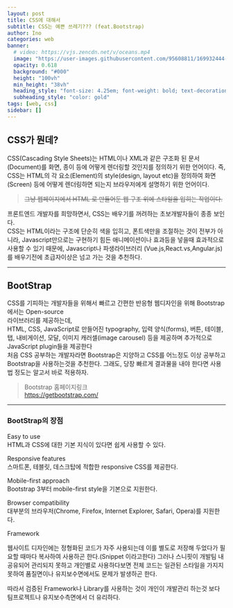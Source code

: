 ```yaml
---
layout: post
title: CSS에 대해서
subtitle: CSS는 예쁜 쓰레기??? (feat.Bootstrap)
author: Ino
categories: web
banner:
  # video: https://vjs.zencdn.net/v/oceans.mp4
  image: "https://user-images.githubusercontent.com/95608811/169932444-32124c9a-4013-4864-acf7-59a3db654886.png"
  opacity: 0.618
  background: "#000"
  height: "100vh"
  min_height: "38vh"
  heading_style: "font-size: 4.25em; font-weight: bold; text-decoration: underline"
  subheading_style: "color: gold"
tags: [web, css]
sidebar: []
---
```

## CSS가 뭔데?
CSS(Cascading Style Sheets)는 HTML이나 XML과 같은 구조화 된 문서(Document)를 화면, 종이 등에 어떻게 렌더링할 것인지를 정의하기 위한 언어이다. 즉, CSS는 HTML의 각 요소(Element)의 style(design, layout etc)을 정의하여 화면(Screen) 등에 어떻게 렌더링하면 되는지 브라우저에게 설명하기 위한 언어이다.

> ~~그냥 웹페이지에서 HTML 로 만들어둔 웹 구조 위에 스타일을 입히는 작업이다.~~

프론트엔드 개발자를 희망하면서, CSS는 배우기를 꺼려하는 초보개발자들이 종종 보인다.  
CSS는 HTML이라는 구조에 단순히 색을 입히고, 폰트색만을 조절하는 것이 전부가 아니라, Javascript만으로는 구현하기 힘든 애니메이션이나 효과등을 넣을때 효과적으로 사용할 수 있기 때문에, Javascript나 파생라이브러리 (Vue.js,React.vs,Angular.js)를 배우기전에 초급자이상은 넘고 가는 것을 추천하다.   
  
  ---
  
## BootStrap
CSS를 기피하는 개발자들을 위해서 빠르고 간편한 반응형 웹디자인을 위해 Bootstrap 에서는 Open-source  
라이브러리를 제공하는데,  
HTML, CSS, JavaScript로 만들어진 typography, 입력 양식(forms), 버튼, 테이블, 탭, 내비게이션, 모달, 이미지 캐러셀(image carousel) 등을 제공하며 추가적으로 JavaScript plugin들을 제공한다  
처음 CSS 공부하는 개발자라면 Bootstrap은 지양하고 CSS를 어느정도 이상 공부하고 
Bootstrap을 사용하는것을 추천한다.
그래도, 당장 빠르게 결과물을 내야 한다면 사용법 정도는 알고서 바로 적용하자.
> Bootstrap 홈페이지링크  
> https://getbootstrap.com/

 * * *

### BootStrap의 장점

Easy to use   
HTML과 CSS에 대한 기본 지식이 있다면 쉽게 사용할 수 있다. 

Responsive features    
스마트폰, 테블릿, 데스크탑에 적합한 responsive CSS를 제공한다.  

Mobile-first approach    
Bootstrap 3부터 mobile-first style을 기본으로 지원한다. 

Browser compatibility    
대부분의 브라우저(Chrome, Firefox, Internet Explorer, Safari, Opera)를 지원한다.

Framework   

웹사이트 디자인에는 정형화된 코드가 자주 사용되는데 이를 별도로 저장해 두었다가 필요할 때마다 복사하여 사용하곤 한다.(Snippet 이라고한다) 그러나 스니핏이 개발팀 내 공유되어 관리되지 못하고 개인별로 사용하다보면 전체 코드는 일관된 스타일을 가지지 못하여 품질면이나 유지보수면에서도 문제가 발생하곤 한다.   

따라서 검증된 Framework나 Library를 사용하는 것이 개인이 개발관리 하는것 보다 팀프로젝트나 유지보수측면에서 더 유리하다.   